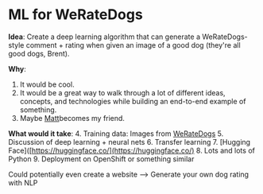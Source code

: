 # ML for WeRateDogs
**Idea**: Create a deep learning algorithm that can generate a WeRateDogs-style comment + rating when given an image of a good dog (they're all good dogs, Brent).

**Why**:
1. It would be cool.
2. It would be a great way to walk through a lot of different ideas, concepts, and technologies while building an end-to-end example of something.
3. Maybe [Matt](https://twitter.com/dogfather)becomes my friend.

**What would it take**: 
4. Training data: Images from [WeRateDogs]([https://twitter.com/dog_rates](https://twitter.com/dog_rates))
5. Discussion of deep learning + neural nets
6. Transfer learning
7. [Hugging Face]([https://huggingface.co/](https://huggingface.co/)
8. Lots and lots of Python
9. Deployment on OpenShift or something similar

Could potentially even create a website --> Generate your own dog rating with NLP
<!--stackedit_data:
eyJoaXN0b3J5IjpbNjg4MTA3NzM0XX0=
-->